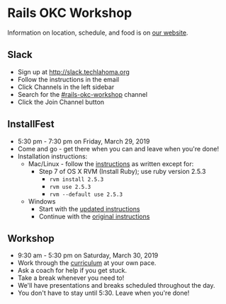 # Rails OKC Workshop

Information on location, schedule, and food is on [our website](https://rails-okc.herokuapp.com/).

## Slack
* Sign up at http://slack.techlahoma.org
* Follow the instructions in the email
* Click Channels in the left sidebar
* Search for the [#rails-okc-workshop](https://techlahoma.slack.com/messages/rails-okc-workshop/) channel
* Click the Join Channel button

## InstallFest
* 5:30 pm - 7:30 pm on Friday, March 29, 2019
* Come and go - get there when you can and leave when you're done!
* Installation instructions:
  * Mac/Linux - follow the [instructions](http://techlahoma-railsbridge.herokuapp.com/installfest) as written except for:
    * Step 7 of OS X RVM (Install Ruby); use ruby version 2.5.3
      * `rvm install 2.5.3`
      * `rvm use 2.5.3`
      * `rvm --default use 2.5.3`
  * Windows
    * Start with the [updated instructions](https://github.com/techlahoma/railsbridge/blob/master/railsbridge/installfest-windows.md)
    * Continue with the [original instructions](http://techlahoma-railsbridge.herokuapp.com/installfest/configure_git)

## Workshop
* 9:30 am - 5:30 pm on Saturday, March 30, 2019
* Work through the [curriculum](http://techlahoma-railsbridge.herokuapp.com/intro-to-rails/intro-to-rails) at your own pace.
* Ask a coach for help if you get stuck.
* Take a break whenever you need to!
* We'll have presentations and breaks scheduled throughout the day.
* You don't have to stay until 5:30. Leave when you're done!
